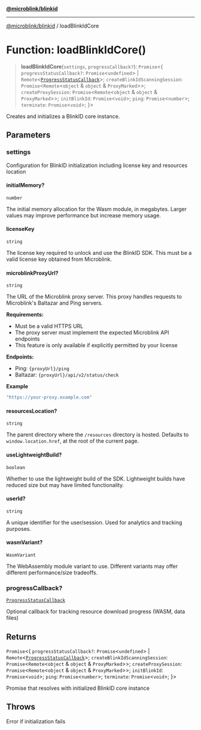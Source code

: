 [**@microblink/blinkid**](../README.md)

***

[@microblink/blinkid](../README.md) / loadBlinkIdCore

# Function: loadBlinkIdCore()

> **loadBlinkIdCore**(`settings`, `progressCallback?`): `Promise`\<\{ `progressStatusCallback?`: `Promise`\<`undefined`\> \| `Remote`\<[`ProgressStatusCallback`](../type-aliases/ProgressStatusCallback.md)\>; `createBlinkIdScanningSession`: `Promise`\<`Remote`\<`object` & `object` & `ProxyMarked`\>\>; `createProxySession`: `Promise`\<`Remote`\<`object` & `object` & `ProxyMarked`\>\>; `initBlinkId`: `Promise`\<`void`\>; `ping`: `Promise`\<`number`\>; `terminate`: `Promise`\<`void`\>; \}\>

Creates and initializes a BlinkID core instance.

## Parameters

### settings

Configuration for BlinkID initialization including license key and resources location

#### initialMemory?

`number`

The initial memory allocation for the Wasm module, in megabytes.
Larger values may improve performance but increase memory usage.

#### licenseKey

`string`

The license key required to unlock and use the BlinkID SDK.
This must be a valid license key obtained from Microblink.

#### microblinkProxyUrl?

`string`

The URL of the Microblink proxy server. This proxy handles requests to Microblink's Baltazar and Ping servers.

**Requirements:**
- Must be a valid HTTPS URL
- The proxy server must implement the expected Microblink API endpoints
- This feature is only available if explicitly permitted by your license

**Endpoints:**
- Ping: `{proxyUrl}/ping`
- Baltazar: `{proxyUrl}/api/v2/status/check`

**Example**

```ts
"https://your-proxy.example.com"
```

#### resourcesLocation?

`string`

The parent directory where the `/resources` directory is hosted.
Defaults to `window.location.href`, at the root of the current page.

#### useLightweightBuild?

`boolean`

Whether to use the lightweight build of the SDK.
Lightweight builds have reduced size but may have limited functionality.

#### userId?

`string`

A unique identifier for the user/session.
Used for analytics and tracking purposes.

#### wasmVariant?

`WasmVariant`

The WebAssembly module variant to use.
Different variants may offer different performance/size tradeoffs.

### progressCallback?

[`ProgressStatusCallback`](../type-aliases/ProgressStatusCallback.md)

Optional callback for tracking resource download progress (WASM, data files)

## Returns

`Promise`\<\{ `progressStatusCallback?`: `Promise`\<`undefined`\> \| `Remote`\<[`ProgressStatusCallback`](../type-aliases/ProgressStatusCallback.md)\>; `createBlinkIdScanningSession`: `Promise`\<`Remote`\<`object` & `object` & `ProxyMarked`\>\>; `createProxySession`: `Promise`\<`Remote`\<`object` & `object` & `ProxyMarked`\>\>; `initBlinkId`: `Promise`\<`void`\>; `ping`: `Promise`\<`number`\>; `terminate`: `Promise`\<`void`\>; \}\>

Promise that resolves with initialized BlinkID core instance

## Throws

Error if initialization fails
